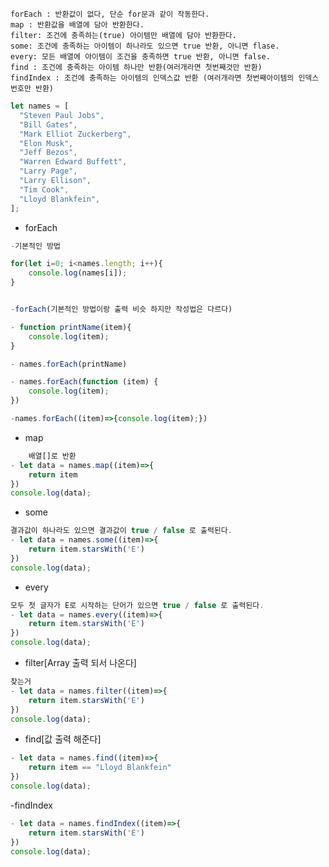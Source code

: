 
```
forEach : 반환값이 없다, 단순 for문과 같이 작동한다.
map : 반환값을 배열에 담아 반환한다.
filter: 조건에 충족하는(true) 아이템만 배열에 담아 반환한다.
some: 조건에 충족하는 아이템이 하나라도 있으면 true 반환, 아니면 flase.
every: 모든 배열에 아이템이 조건을 충족하면 true 반환, 아니면 false.
find : 조건에 충족하는 아이템 하나만 반환(여러개라면 첫번째것만 반환)
findIndex : 조건에 충족하는 아이템의 인덱스값 반환 (여러개라면 첫번째아이템의 인덱스번호만 반환)
```

```javascript
let names = [
  "Steven Paul Jobs",
  "Bill Gates",
  "Mark Elliot Zuckerberg",
  "Elon Musk",
  "Jeff Bezos",
  "Warren Edward Buffett",
  "Larry Page",
  "Larry Ellison",
  "Tim Cook",
  "Lloyd Blankfein",
];
```
- forEach
```javascript
-기본적인 방법

for(let i=0; i<names.length; i++){
    console.log(names[i]);
}


-forEach(기본적인 방법이랑 출력 비슷 하지만 작성법은 다르다)

- function printName(item){
    console.log(item);
}

- names.forEach(printName)
```
```javascript
- names.forEach(function (item) {
    console.log(item);
})

-names.forEach((item)=>{console.log(item);})
```

- map
```javascript
    배열[]로 반환
- let data = names.map((item)=>{
    return item
})
console.log(data);
```

- some

```javascript
결과값이 하나라도 있으면 결과값이 true / false 로 출력된다.
- let data = names.some((item)=>{
    return item.starsWith('E')
})
console.log(data);

```
- every

```javascript
모두 첫 글자가 E로 시작하는 단어가 있으면 true / false 로 출력된다.
- let data = names.every((item)=>{
    return item.starsWith('E')
})
console.log(data);
```

- filter[Array 출력 되서 나온다]

```javascript
찾는거
- let data = names.filter((item)=>{
    return item.starsWith('E')
})
console.log(data);
```

- find[값 출력 해준다]

```javascript
- let data = names.find((item)=>{
    return item == "Lloyd Blankfein"
})
console.log(data);
```

-findIndex

```javascript
- let data = names.findIndex((item)=>{
    return item.starsWith('E')
})
console.log(data);
```